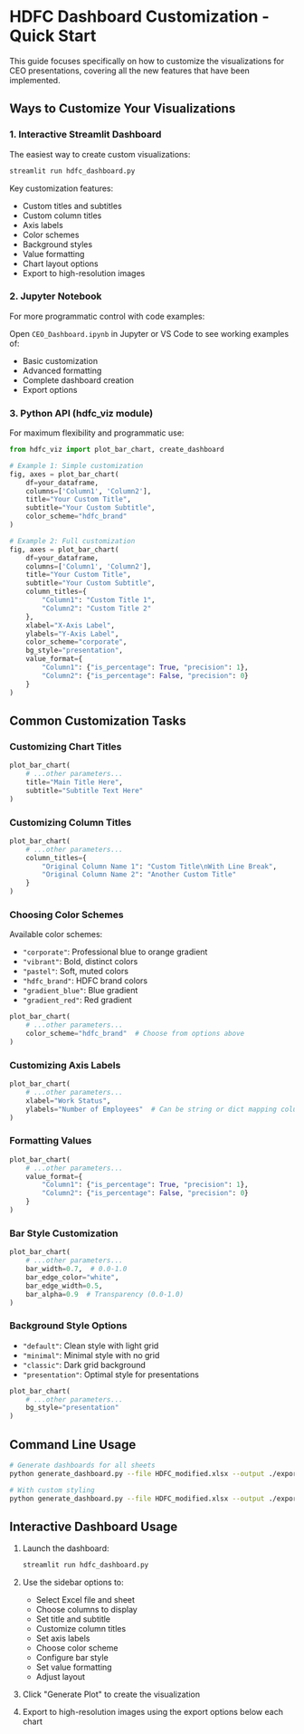 # HDFC Dashboard Customization - Quick Start

This guide focuses specifically on how to customize the visualizations for CEO presentations, covering all the new features that have been implemented.

## Ways to Customize Your Visualizations

### 1. Interactive Streamlit Dashboard
The easiest way to create custom visualizations:

```bash
streamlit run hdfc_dashboard.py
```

Key customization features:
- Custom titles and subtitles
- Custom column titles
- Axis labels
- Color schemes
- Background styles
- Value formatting
- Chart layout options
- Export to high-resolution images

### 2. Jupyter Notebook
For more programmatic control with code examples:

Open `CEO_Dashboard.ipynb` in Jupyter or VS Code to see working examples of:
- Basic customization
- Advanced formatting
- Complete dashboard creation
- Export options

### 3. Python API (hdfc_viz module)
For maximum flexibility and programmatic use:

```python
from hdfc_viz import plot_bar_chart, create_dashboard

# Example 1: Simple customization
fig, axes = plot_bar_chart(
    df=your_dataframe,
    columns=['Column1', 'Column2'],
    title="Your Custom Title",
    subtitle="Your Custom Subtitle",
    color_scheme="hdfc_brand"
)

# Example 2: Full customization
fig, axes = plot_bar_chart(
    df=your_dataframe,
    columns=['Column1', 'Column2'],
    title="Your Custom Title",
    subtitle="Your Custom Subtitle",
    column_titles={
        "Column1": "Custom Title 1",
        "Column2": "Custom Title 2"
    },
    xlabel="X-Axis Label",
    ylabels="Y-Axis Label",
    color_scheme="corporate",
    bg_style="presentation",
    value_format={
        "Column1": {"is_percentage": True, "precision": 1},
        "Column2": {"is_percentage": False, "precision": 0}
    }
)
```

## Common Customization Tasks

### Customizing Chart Titles
```python
plot_bar_chart(
    # ...other parameters...
    title="Main Title Here",
    subtitle="Subtitle Text Here"
)
```

### Customizing Column Titles
```python
plot_bar_chart(
    # ...other parameters...
    column_titles={
        "Original Column Name 1": "Custom Title\nWith Line Break",
        "Original Column Name 2": "Another Custom Title"
    }
)
```

### Choosing Color Schemes
Available color schemes:
- `"corporate"`: Professional blue to orange gradient
- `"vibrant"`: Bold, distinct colors
- `"pastel"`: Soft, muted colors
- `"hdfc_brand"`: HDFC brand colors
- `"gradient_blue"`: Blue gradient
- `"gradient_red"`: Red gradient

```python
plot_bar_chart(
    # ...other parameters...
    color_scheme="hdfc_brand"  # Choose from options above
)
```

### Customizing Axis Labels
```python
plot_bar_chart(
    # ...other parameters...
    xlabel="Work Status",
    ylabels="Number of Employees"  # Can be string or dict mapping columns to labels
)
```

### Formatting Values
```python
plot_bar_chart(
    # ...other parameters...
    value_format={
        "Column1": {"is_percentage": True, "precision": 1},
        "Column2": {"is_percentage": False, "precision": 0}
    }
)
```

### Bar Style Customization
```python
plot_bar_chart(
    # ...other parameters...
    bar_width=0.7,  # 0.0-1.0
    bar_edge_color="white",
    bar_edge_width=0.5,
    bar_alpha=0.9  # Transparency (0.0-1.0)
)
```

### Background Style Options
- `"default"`: Clean style with light grid
- `"minimal"`: Minimal style with no grid
- `"classic"`: Dark grid background
- `"presentation"`: Optimal style for presentations

```python
plot_bar_chart(
    # ...other parameters...
    bg_style="presentation"
)
```

## Command Line Usage

```bash
# Generate dashboards for all sheets
python generate_dashboard.py --file HDFC_modified.xlsx --output ./exports

# With custom styling
python generate_dashboard.py --file HDFC_modified.xlsx --output ./exports --style presentation --colors hdfc_brand
```

## Interactive Dashboard Usage

1. Launch the dashboard:
   ```bash
   streamlit run hdfc_dashboard.py
   ```

2. Use the sidebar options to:
   - Select Excel file and sheet
   - Choose columns to display
   - Set title and subtitle
   - Customize column titles
   - Set axis labels
   - Choose color scheme
   - Configure bar style
   - Set value formatting
   - Adjust layout

3. Click "Generate Plot" to create the visualization

4. Export to high-resolution images using the export options below each chart
